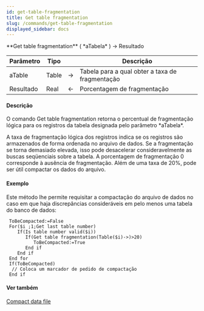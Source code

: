 ```yaml
---
id: get-table-fragmentation
title: Get table fragmentation
slug: /commands/get-table-fragmentation
displayed_sidebar: docs
---
```


<!--REF #_command_.Get table fragmentation.Syntax-->**Get table fragmentation** ( *aTabela* ) -> Resultado<!-- END REF-->
<!--REF #_command_.Get table fragmentation.Params-->
| Parâmetro | Tipo |  | Descrição |
| --- | --- | --- | --- |
| aTable | Table | &rarr; | Tabela para a qual obter a taxa de fragmentação |
| Resultado | Real | &larr; | Porcentagem de fragmentação |

<!-- END REF-->

#### Descrição 

<!--REF #_command_.Get table fragmentation.Summary-->O comando Get table fragmentation retorna o percentual de fragmentação lógica para os registros da tabela designada pelo parâmetro *aTabela*.<!-- END REF--> 

A taxa de fragmentação lógica dos registros indica se os registros são armazenados de forma ordenada no arquivo de dados. Se a fragmentação se torna demasiado elevada, isso pode desacelerar consideravelmente as buscas seqüenciais sobre a tabela. A porcentagem de fragmentação 0 corresponde à ausência de fragmentação. Além de uma taxa de 20%, pode ser útil compactar os dados do arquivo. 

#### Exemplo 

Este método lhe permite requisitar a compactação do arquivo de dados no caso em que haja discrepâncias consideráveis em pelo menos uma tabela do banco de dados:

```4d
 ToBeCompacted:=False
 For($i ;1;Get last table number)
    If(Is table number valid($i))
       If(Get table fragmentation(Table($i)->)>20)
          ToBeCompacted:=True
       End if
    End if
 End for
 If(ToBeCompacted)
  // Coloca um marcador de pedido de compactação
 End if
```

#### Ver também 

[Compact data file](compact-data-file.md)  